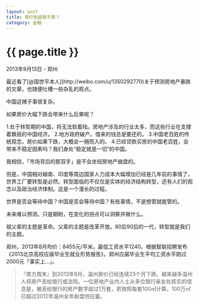 ```yaml
---
layout: post
title: 房价到底跌不跌？
category: 金融
---
```

{{ page.title }}
================
<p class="meta">2013年9月13日 - 郑州</p>
最近看了[@国世平本人](http://weibo.com/u/1350292770)关于预测房地产暴跌的文章，也随便吐槽一些杂乱的观点。

中国这摊子事很复杂。

如果房价大幅下跌会带来什么后果呢？

1.处于转型期的中国，将无法软着陆。房地产涉及的行业太多，而这些行业在支撑着飘摇的中国经济。
2.地方政府破产。借来的钱总是要还的。
3.中国老百姓的传统观念，房价如果下跌，大概会一拥而入的。
4.已经贷款买房的中国老百姓，会带来不稳定因素吗？我们身处“稳定就是一切“的中国。

我相信，「市场背后的那双手」是不会坐视房地产崩盘的。

但是，中国相对越南、印度等周边国家人力成本大幅增加已经是几年前的事情了，世界工厂要转型是必然。转型面临的不仅仅是实体的经济结构转型，还有人们的观念以及政治经济体制。这是一个漫长的过程。

世界是否会等待中国？中国是否会等待中国？有些事情，不是想管就能管的。

未来难以预测。只是期盼，在变化的拐点可以洞察并做什么。

祖父辈的主题是革命。父辈的主题是改革开放。80后90后的一代，转型就是我们的主题。

郑州，2013年8月均价：8455元/平米。最低工资水平1240。根据智联招聘发布《2013北京高校应届毕业生就业形势报告》，郑州应届毕业生平均工资水平刚过2000元「事实上...」。

>『南方周末』到2013年8月，温州房价已经连续23个月下跌。越来越多温州人将房产丢给银行或法院。一位房地产业内人士从多位银行亲友处核实的信息是，被丢给银行的房产数字超过1万套，若按照每套100㎡计算，100万㎡已超过2012年温州全年新盘供应量。